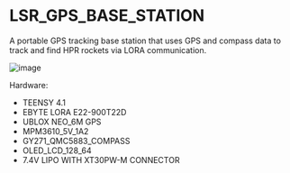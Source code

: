 # LSR_GPS_BASE_STATION

A portable GPS tracking base station that uses GPS and compass data to track and find HPR rockets via LORA communication.

![image](https://user-images.githubusercontent.com/70121687/161655242-17823f1e-89f4-4d46-a6a2-5ff1fd24670a.png)

Hardware:

* TEENSY 4.1
* EBYTE LORA E22-900T22D 
* UBLOX NEO_6M GPS
* MPM3610_5V_1A2
* GY271_QMC5883_COMPASS
* OLED_LCD_128_64
* 7.4V LIPO WITH XT30PW-M CONNECTOR
